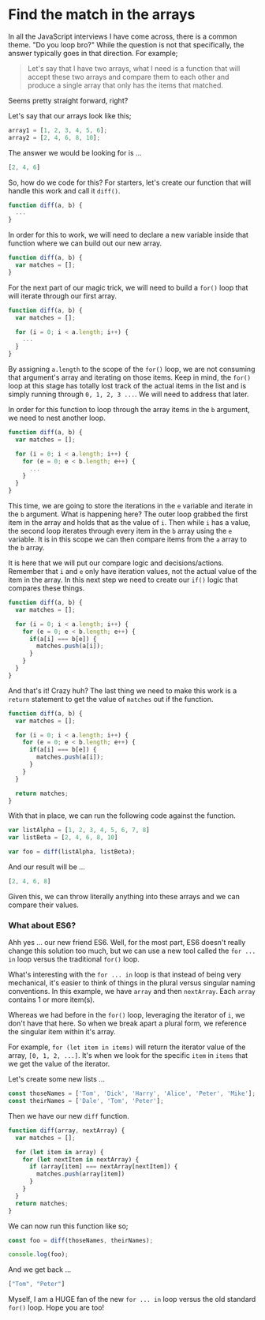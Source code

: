 # Find the match in the arrays

In all the JavaScript interviews I have come across, there is a common theme. "Do you loop bro?" While the question is not that specifically, the answer typically goes in that direction. For example;

> Let's say that I have two arrays, what I need is a function that will accept these two arrays and compare them to each other and produce a single array that only has the items that matched.

Seems pretty straight forward, right?

Let's say that our arrays look like this;

```js
array1 = [1, 2, 3, 4, 5, 6];
array2 = [2, 4, 6, 8, 10];
```

The answer we would be looking for is ...

```js
[2, 4, 6]
```

So, how do we code for this? For starters, let's create our function that will handle this work and call it `diff()`.

```js
function diff(a, b) {
  ...
}
```

In order for this to work, we will need to declare a new variable inside that function where we can build out our new array.

```js
function diff(a, b) {
  var matches = [];
}
```

For the next part of our magic trick, we will need to build a `for()` loop that will iterate through our first array.

```js
function diff(a, b) {
  var matches = [];

  for (i = 0; i < a.length; i++) {
    ...
  }
}
```

By assigning `a.length` to the scope of the `for()` loop, we are not consuming that argument's array and iterating on those items. Keep in mind, the `for()` loop at this stage has totally lost track of the actual items in the list and is simply running through `0, 1, 2, 3 ...`. We will need to address that later.

In order for this function to loop through the array items in the `b` argument, we need to nest another loop.

```js
function diff(a, b) {
  var matches = [];

  for (i = 0; i < a.length; i++) {
    for (e = 0; e < b.length; e++) {
      ...
    }
  }
}
```

This time, we are going to store the iterations in the `e` variable and iterate in the `b` argument. What is happening here? The outer loop grabbed the first item in the array and holds that as the value of `i`. Then while `i` has a value, the second loop iterates through every item in the `b` array using the `e` variable. It is in this scope we can then compare items from the `a` array to the `b` array.

It is here that we will put our compare logic and decisions/actions. Remember that `i` and `e` only have iteration values, not the actual value of the item in the array. In this next step we need to create our `if()` logic that compares these things.

```js
function diff(a, b) {
  var matches = [];

  for (i = 0; i < a.length; i++) {
    for (e = 0; e < b.length; e++) {
      if(a[i] === b[e]) {
        matches.push(a[i]);
      }
    }
  }
}
```

And that's it! Crazy huh? The last thing we need to make this work is a `return` statement to get the value of `matches` out if the function.

```js
function diff(a, b) {
  var matches = [];

  for (i = 0; i < a.length; i++) {
    for (e = 0; e < b.length; e++) {
      if(a[i] === b[e]) {
        matches.push(a[i]);
      }
    }
  }

  return matches;
}
```

With that in place, we can run the following code against the function.

```js
var listAlpha = [1, 2, 3, 4, 5, 6, 7, 8]
var listBeta = [2, 4, 6, 8, 10]

var foo = diff(listAlpha, listBeta);
```

And our result will be ...

```js
[2, 4, 6, 8]
```

Given this, we can throw literally anything into these arrays and we can compare their values.

### What about ES6?

Ahh yes ... our new friend ES6. Well, for the most part, ES6 doesn't really change this solution too much, but we can use a new tool called the `for ... in` loop versus the traditional `for()` loop.

What's interesting with the `for ... in` loop is that instead of being very mechanical, it's easier to think of things in the plural versus singular naming conventions. In this example, we have `array` and then `nextArray`. Each `array` contains 1 or more item(s).

Whereas we had before in the `for()` loop, leveraging the iterator of `i`, we don't have that here. So when we break apart a plural form, we reference the singular item within it's array.

For example, `for (let item in items)` will return the iterator value of the array, `[0, 1, 2, ...]`. It's when we look for the specific `item` in `items` that we get the value of the iterator.

Let's create some new lists ...

```js
const thoseNames = ['Tom', 'Dick', 'Harry', 'Alice', 'Peter', 'Mike'];
const theirNames = ['Dale', 'Tom', 'Peter'];
```

Then we have our new `diff` function.


```js
function diff(array, nextArray) {
  var matches = [];

  for (let item in array) {
    for (let nextItem in nextArray) {
      if (array[item] === nextArray[nextItem]) {
        matches.push(array[item])
      }
    }
  }
  return matches;
}
```

We can now run this function like so;

```js
const foo = diff(thoseNames, theirNames);

console.log(foo);
```

And we get back ...

```js
["Tom", "Peter"]
```

Myself, I am a HUGE fan of the new `for ... in` loop versus the old standard `for()` loop. Hope you are too!
